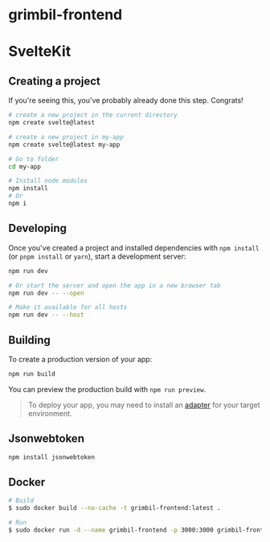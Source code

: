# grimbil-frontend

# SvelteKit
## Creating a project

If you're seeing this, you've probably already done this step. Congrats!

```bash
# create a new project in the current directory
npm create svelte@latest

# create a new project in my-app
npm create svelte@latest my-app

# Go to folder
cd my-app

# Install node modules
npm install 
# Or
npm i
```

## Developing

Once you've created a project and installed dependencies with `npm install` (or `pnpm install` or `yarn`), start a development server:

```bash
npm run dev

# Or start the server and open the app in a new browser tab
npm run dev -- --open

# Make it available for all hosts
npm run dev -- --host
```

## Building

To create a production version of your app:

```bash
npm run build
```

You can preview the production build with `npm run preview`.

> To deploy your app, you may need to install an [adapter](https://kit.svelte.dev/docs/adapters) for your target environment.

## Jsonwebtoken
```bash
npm install jsonwebtoken
```

## Docker
```bash
# Build
$ sudo docker build --no-cache -t grimbil-frontend:latest .

# Run
$ sudo docker run -d --name grimbil-frontend -p 3000:3000 grimbil-frontend:latest
```